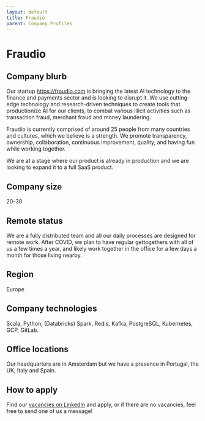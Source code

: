 ```yaml
---
layout: default
title: Fraudio
parent: Company Profiles
---
```


# Fraudio

## Company blurb

Our startup https://fraudio.com is bringing the latest AI technology to the finance and payments sector and is looking to disrupt it. We use cutting-edge technology and research-driven techniques to create tools that productionize AI for our clients, to combat various illicit activities such as transaction fraud, merchant fraud and money laundering.

Fraudio is currently comprised of around 25 people from many countries and cultures, which we believe is a strength. We promote transparency, ownership, collaboration, continuous improvement, quality, and having fun while working together. 

We are at a stage where our product is already in production and we are looking to expand it to a full SaaS product.

## Company size

20-30

## Remote status

We are a fully distributed team and all our daily processes are designed for remote work. After COVID, we plan to have regular gettogethers with all of us a few times a year, and likely work together in the office for a few days a month for those living nearby.

## Region

Europe

## Company technologies

Scala, Python, (Databricks) Spark, Redis, Kafka, PostgreSQL, Kubernetes, GCP, GitLab.

## Office locations

Our headquarters are in Amsterdam but we have a presence in Portugal, the UK, Italy and Spain. 

## How to apply

Find our [vacancies on LinkedIn](https://www.linkedin.com/company/fraudio/jobs/) and apply, or if there are no vacancies, feel free to send one of us a message!
